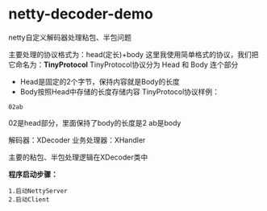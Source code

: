 # netty-decoder-demo
netty自定义解码器处理粘包、半包问题

主要处理的协议格式为：head(定长)+body
这里我使用简单格式的协议，我们把它命名为：**TinyProtocol**
TinyProtocol协议分为 Head 和 Body 连个部分
+ Head是固定的2个字节，保持内容就是Body的长度
+ Body按照Head中存储的长度存储内容
TinyProtocol协议样例：
```
02ab
```
02是head部分，里面保持了body的长度是2
ab是body

解码器：XDecoder
业务处理器：XHandler

主要的粘包、半包处理逻辑在XDecoder类中

**程序启动步骤：**
```
1.启动NettyServer
2.启动Client
```
